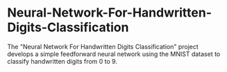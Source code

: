 # Neural-Network-For-Handwritten-Digits-Classification
The "Neural Network For Handwritten Digits Classification" project develops a simple feedforward neural network using the MNIST dataset to classify handwritten digits from 0 to 9.
